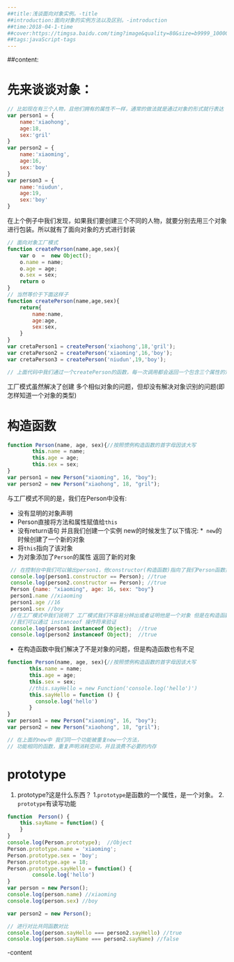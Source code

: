 ```yaml
---
##title:浅谈面向对象实例。-title
##introduction:面向对象的实例方法以及区别。-introduction
##time:2018-04-1-time
##cover:https://timgsa.baidu.com/timg?image&quality=80&size=b9999_10000&sec=1543555608105&di=2c626d0963249618ed520b35b9f1fb9e&imgtype=0&src=http%3A%2F%2Fp0.qhimg.com%2Ft01d33574ff8f0f445c.gif-cover
##tags:javaScript-tags
---
```

##content:
# 先来谈谈对象：
```javascript
// 比如现在有三个人物，且他们拥有的属性不一样，通常的做法就是通过对象的形式就行表达
var person1 = {
    name:'xiaohong',
    age:18,
    sex:'gril'
}
var person2 = {
    name:'xiaoming',
    age:16,
    sex:'boy'
}
var person3 = {
    name:'niudun',
    age:19,
    sex:'boy'
}
```
在上个例子中我们发现，如果我们要创建三个不同的人物，就要分别去用三个对象进行包装。所以就有了面向对象的方式进行封装

```javascript
// 面向对象工厂模式
function createPerson(name,age,sex){
    var o  =  new Object();
    o.name = name;
    o.age = age;
    o.sex = sex;
    return o
}
// 当然等价于下面这样子
function createPerson(name,age,sex){
    return{
        name:name,
        age:age,
        sex:sex,
    }
}
var cretaPerson1 = createPerson('xiaohong',18,'gril');
var cretaPerson2 = createPerson('xiaoming',16,'boy');
var cretaPerson3 = createPerson('niudun',19,'boy');

// 上面代码中我们通过一个createPerson的函数，每一次调用都会返回一个包含三个属性的对象。
```
工厂模式虽然解决了创建 多个相似对象的问题，但却没有解决对象识别的问题(即怎样知道一个对象的类型)

# 构造函数
```javascript
function Person(name, age, sex){//按照惯例构造函数的首字母因该大写
        this.name = name;
        this.age = age;
        this.sex = sex;
}
var person1 = new Person("xiaoming", 16, "boy");
var person2 = new Person("xiaohong", 18, "gril");

```

与工厂模式不同的是，我们在Person中没有:
* 没有显明的对象声明
* Person直接将方法和属性赋值给`this`
* 没有return语句
并且我们创建一个实例 new的时候发生了以下情况:
*` new`的时候创建了一个新的对象
* 将`this`指向了该对象
* 为对象添加了`Person`的属性
返回了新的对象

```javascript
 // 在控制台中我们可以输出person1，他constructor(构造函数)指向了我们Person函数并且有三个对象
 console.log(person1.constructor == Person); //true
 console.log(person2.constructor == Person); //true
 Person {name: "xiaoming", age: 16, sex: "boy"}
 person1.name //xiaoming
 person1.age //16
 person1.sex //boy
 //在工厂模式中我们说明了 工厂模式我们不容易分辨出或者证明他是一个对象 但是在构造函数中就解决这个问题
 //我们可以通过 instanceof 操作符来验证
 console.log(person1 instanceof Object);  //true
 console.log(person2 instanceof Object);  //true
```
- 在构造函数中我们解决了不是对象的问题，但是构造函数也有不足

 ```javascript
function Person(name, age, sex){//按照惯例构造函数的首字母因该大写
        this.name = name;
        this.age = age;
        this.sex = sex;
        //this.sayHello = new Function('console.log('hello')')
        this.sayHello = function () {
          console.log('hello')
        }
}
var person1 = new Person("xiaoming", 16, "boy");
var person2 = new Person("xiaohong", 18, "gril");

// 在上面的new中 我们同一个功能被重复new一个方法，
// 功能相同的函数，重复声明消耗空间，并且浪费不必要的内存

```
# prototype
1. prototype?这是什么东西？
    1.`prototype`是函数的一个属性，是一个对象。
    2. `prototype`有读写功能

```javascript
function  Person() {
    this.sayName = function() {
    }
}
console.log(Person.prototype);  //Object
Person.prototype.name = 'xiaoming';
Person.prototype.sex = 'boy';
Person.prototype.age = 18;
Person.prototype.sayHello = function() {
        console.log('hello')
}
var person = new Person();
console.log(person.name) //xiaoming
console.log(person.sex) //boy

var person2 = new Person();

// 进行对比共同函数对比
console.log(person.sayHello === person2.sayHello) //true
console.log(person.sayName === person2.sayName) //false
```
-content
